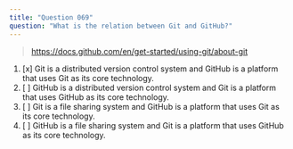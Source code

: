 ```yaml
---
title: "Question 069"
question: "What is the relation between Git and GitHub?"
---
```



> https://docs.github.com/en/get-started/using-git/about-git
1. [x] Git is a distributed version control system and GitHub is a platform that uses Git as its core technology.
1. [ ] GitHub is a distributed version control system and Git is a platform that uses GitHub as its core technology.
1. [ ] Git is a file sharing system and GitHub is a platform that uses Git as its core technology.
1. [ ] GitHub is a file sharing system and Git is a platform that uses GitHub as its core technology.
